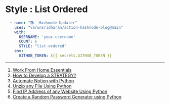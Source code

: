 # Style : List Ordered

```yaml
  - name: "📚  Hashnode Updater"
    uses: "varunsridharan/action-hashnode-blog@main"
    with:
      USERNAME: 'your-username'
      COUNT: 6
      STYLE: "list-ordered"
    env:
      GITHUB_TOKEN: ${{ secrets.GITHUB_TOKEN }}
```

---

<!-- HASHNODE_BLOG:START -->
1. [Work From Home Essentials](https://ayushi7rawat.hashnode.dev/work-from-home-essentials-cki9snmyq03lmxfs18arme3wd)
1. [How to Develop a STRATEGY?](https://ayushi7rawat.hashnode.dev/how-to-develop-a-strategy-cki870bju00umhps126m3cwas)
1. [Automate Notion with Python](https://ayushi7rawat.hashnode.dev/automate-notion-with-python-cki79qpun00o3nts15lad3v54)
1. [Unzip any File Using Python](https://ayushi7rawat.hashnode.dev/unzip-any-file-using-python-cki5im3yc09h5ans139g576va)
1. [Find IP Address of any Website Using Python](https://ayushi7rawat.hashnode.dev/find-ip-address-of-any-website-using-python-cki4dutcc04gsbos19kp021uz)
1. [Create a Random Password Generator using Python](https://ayushi7rawat.hashnode.dev/create-a-random-password-generator-using-python-cki2zey5300h0dts12agr1v2z)
<!-- HASHNODE_BLOG:END -->